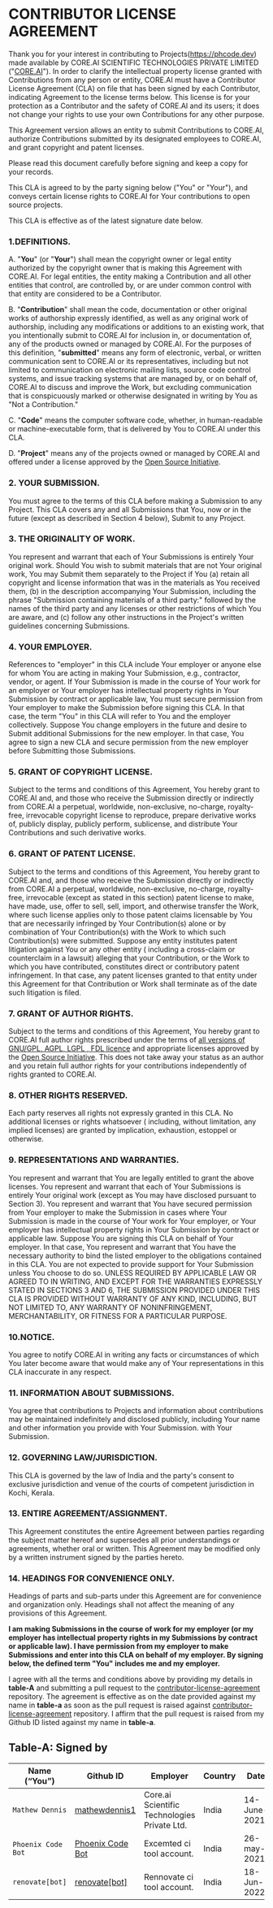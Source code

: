 # **CONTRIBUTOR LICENSE AGREEMENT**

Thank you for your interest in contributing to Projects(https://phcode.dev) made available by CORE.AI SCIENTIFIC TECHNOLOGIES
PRIVATE LIMITED ("[CORE.AI](https://core.ai)"). In order to clarify the intellectual property license granted with Contributions from any
person or entity, CORE.AI must have a Contributor License Agreement (CLA) on file that has been signed by each
Contributor, indicating Agreement to the license terms below. This license is for your protection as a Contributor and
the safety of CORE.AI and its users; it does not change your rights to use your own Contributions for any other purpose.

This Agreement version allows an entity to submit Contributions to CORE.AI, authorize Contributions submitted by its
designated employees to CORE.AI, and grant copyright and patent licenses.

Please read this document carefully before signing and keep a copy for your records.

This CLA is agreed to by the party signing below ("You" or "Your"), and conveys certain license rights to CORE.AI for
Your contributions to open source projects.

This CLA is effective as of the latest signature date below.

### 1.**DEFINITIONS.**

A. "**You**" (or "**Your**") shall mean the copyright owner or legal entity authorized by the copyright owner that is
making this Agreement with CORE.AI. For legal entities, the entity making a Contribution and all other entities that
control, are controlled by, or are under common control with that entity are considered to be a Contributor.

B. "**Contribution**" shall mean the code, documentation or other original works of authorship expressly identified, as
well as any original work of authorship, including any modifications or additions to an existing work, that you
intentionally submit to CORE.AI for inclusion in, or documentation of, any of the products owned or managed by CORE.AI.
For the purposes of this definition, "**submitted**" means any form of electronic, verbal, or written communication sent
to CORE.AI or its representatives, including but not limited to communication on electronic mailing lists, source code
control systems, and issue tracking systems that are managed by, or on behalf of, CORE.AI to discuss and improve the
Work, but excluding communication that is conspicuously marked or otherwise designated in writing by You as "Not a
Contribution."

C. "**Code**" means the computer software code, whether, in human-readable or machine-executable form, that is delivered
by You to CORE.AI under this CLA.

D. "**Project**" means any of the projects owned or managed by CORE.AI and offered under a license approved by the
[Open Source Initiative](https://opensource.org/licenses/category).

### 2. **YOUR SUBMISSION**.

You must agree to the terms of this CLA before making a Submission to any Project. This CLA covers any and all
Submissions that You, now or in the future (except as described in Section 4 below), Submit to any Project.

### 3. **THE ORIGINALITY OF WORK**.

You represent and warrant that each of Your Submissions is entirely Your original work. Should You wish to submit
materials that are not Your original work, You may Submit them separately to the Project if You (a) retain all copyright
and license information that was in the materials as You received them, (b) in the description accompanying Your
Submission, including the phrase "Submission containing materials of a third party:" followed by the names of the third
party and any licenses or other restrictions of which You are aware, and (c) follow any other instructions in the
Project's written guidelines concerning Submissions.

### 4. **YOUR EMPLOYER**.

References to "employer" in this CLA include Your employer or anyone else for whom You are acting in making Your
Submission, e.g., contractor, vendor, or agent. If Your Submission is made in the course of Your work for an employer or
Your employer has intellectual property rights in Your Submission by contract or applicable law, You must secure
permission from Your employer to make the Submission before signing this CLA. In that case, the term "You" in this CLA
will refer to You and the employer collectively. Suppose You change employers in the future and desire to Submit
additional Submissions for the new employer. In that case, You agree to sign a new CLA and secure permission from the
new employer before Submitting those Submissions.

### 5. **GRANT OF COPYRIGHT LICENSE**.

Subject to the terms and conditions of this Agreement, You hereby grant to CORE.AI and, and those who receive the
Submission directly or indirectly from CORE.AI a perpetual, worldwide, non-exclusive, no-charge, royalty-free,
irrevocable copyright license to reproduce, prepare derivative works of, publicly display, publicly perform, sublicense,
and distribute Your Contributions and such derivative works.

### 6. **GRANT OF PATENT LICENSE**.

Subject to the terms and conditions of this Agreement, You hereby grant to CORE.AI and, and those who receive the
Submission directly or indirectly from CORE.AI a perpetual, worldwide, non-exclusive, no-charge, royalty-free,
irrevocable (except as stated in this section) patent license to make, have made, use, offer to sell, sell, import, and
otherwise transfer the Work, where such license applies only to those patent claims licensable by You that are
necessarily infringed by Your Contribution(s) alone or by combination of Your Contribution(s) with the Work to which
such Contribution(s) were submitted. Suppose any entity institutes patent litigation against You or any other entity (
including a cross-claim or counterclaim in a lawsuit) alleging that your Contribution, or the Work to which you have
contributed, constitutes direct or contributory patent infringement. In that case, any patent licenses granted to that
entity under this Agreement for that Contribution or Work shall terminate as of the date such litigation is filed.

### 7. **GRANT OF AUTHOR RIGHTS**.

Subject to the terms and conditions of this Agreement, You hereby grant to CORE.AI full author rights prescribed under
the terms of [all versions of GNU/GPL, AGPL, LGPL , FDL licence](https://www.gnu.org/licenses/) and appropriate licenses
approved by the [Open Source Initiative](https://opensource.org/licenses/category). This does not take away your status
as an author and you retain full author rights for your contributions independently of rights granted to CORE.AI.

### 8. **OTHER RIGHTS RESERVED**.

Each party reserves all rights not expressly granted in this CLA. No additional licenses or rights whatsoever (
including, without limitation, any implied licenses) are granted by implication, exhaustion, estoppel or otherwise.

### 9. **REPRESENTATIONS AND WARRANTIES**.

You represent and warrant that You are legally entitled to grant the above licenses. You represent and warrant that each
of Your Submissions is entirely Your original work (except as You may have disclosed pursuant to Section 3). You
represent and warrant that You have secured permission from Your employer to make the Submission in cases where Your
Submission is made in the course of Your work for Your employer, or Your employer has intellectual property rights in
Your Submission by contract or applicable law. Suppose You are signing this CLA on behalf of Your employer. In that
case, You represent and warrant that You have the necessary authority to bind the listed employer to the obligations
contained in this CLA. You are not expected to provide support for Your Submission unless You choose to do so. UNLESS
REQUIRED BY APPLICABLE LAW OR AGREED TO IN WRITING, AND EXCEPT FOR THE WARRANTIES EXPRESSLY STATED IN SECTIONS 3 AND 6,
THE SUBMISSION PROVIDED UNDER THIS CLA IS PROVIDED WITHOUT WARRANTY OF ANY KIND, INCLUDING, BUT NOT LIMITED TO, ANY
WARRANTY OF NONINFRINGEMENT, MERCHANTABILITY, OR FITNESS FOR A PARTICULAR PURPOSE.

### 10.**NOTICE**.

You agree to notify CORE.AI in writing any facts or circumstances of which You later become aware that would make any of
Your representations in this CLA inaccurate in any respect.

### 11. INFORMATION ABOUT SUBMISSIONS.

You agree that contributions to Projects and information about contributions may be maintained indefinitely and
disclosed publicly, including Your name and other information you provide with Your Submission.
with Your Submission.

### 12. **GOVERNING LAW/JURISDICTION**.

This CLA is governed by the law of India and the party's consent to exclusive jurisdiction and venue of the courts of
competent jurisdiction in Kochi, Kerala.

### 13. **ENTIRE AGREEMENT/ASSIGNMENT**.

This Agreement constitutes the entire Agreement between parties regarding the subject matter hereof and supersedes all
prior understandings or agreements, whether oral or written. This Agreement may be modified only by a written instrument
signed by the parties hereto.

### 14. **HEADINGS FOR CONVENIENCE ONLY**.

Headings of parts and sub-parts under this Agreement are for convenience and organization only. Headings shall not
affect the meaning of any provisions of this Agreement.

**I am making Submissions in the course of work for my employer (or my employer has intellectual property rights in my
Submissions by contract or applicable law). I have permission from my employer to make Submissions and enter into this
CLA on behalf of my employer. By signing below, the defined term "You" includes me and my employer.**

I agree with all the terms and conditions above by providing my details in **table-A** and submitting a pull request to
the [contributor-license-agreement](https://github.com/aicore/contributor-license-agreement) repository. The agreement
is effective as on the date provided against my name in **table-a** as soon as the pull request is raised
against [contributor-license-agreement](https://github.com/aicore/contributor-license-agreement) repository. I affirm
that the pull request is raised from my Github ID listed against my name in **table-a**.

## **Table-A**: Signed by

| Name (“You”) | Github ID | Employer | Country | Date |
| --- | --- | --- | --- | --- |
| `Mathew Dennis` | [mathewdennis1](https://github.com/mathewdennis1) | Core.ai Scientific Technologies Private Ltd. |India |14-June-2021|
| `Phoenix Code Bot` | [Phoenix Code Bot](https://github.com/phoenixide) | Excemted ci tool account. |India |26-may-2021|
| `renovate[bot]` | [renovate[bot]](https://github.com/renovatebot) | Rennovate ci tool account. |India |18-Jun-2022|
